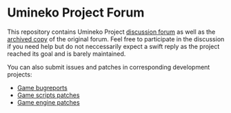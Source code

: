 Umineko Project Forum
=====================

This repository contains Umineko Project [discussion forum](https://github.com/umineko-project/forum.umineko-project.org/discussions) as well as the [archived copy](https://forum.umineko-project.org) of the original forum. Feel free to participate in the discussion if you need help but do not neccessarily expect a swift reply as the project reached its goal and is barely maintained.

You can also submit issues and patches in corresponding development projects:

- [Game bugreports](https://github.com/umineko-project/umineko-scripting/issues)
- [Game scripts patches](https://github.com/umineko-project/umineko-scripting/pulls)
- [Game engine patches](https://github.com/umineko-project/onscripter-ru/pulls)
